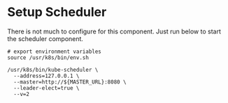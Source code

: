 # Setup Scheduler

There is not much to configure for this component. Just run below to start the scheduler component.


```shell
# export environment variables
source /usr/k8s/bin/env.sh

/usr/k8s/bin/kube-scheduler \
  --address=127.0.0.1 \
  --master=http://${MASTER_URL}:8080 \
  --leader-elect=true \
  --v=2
```